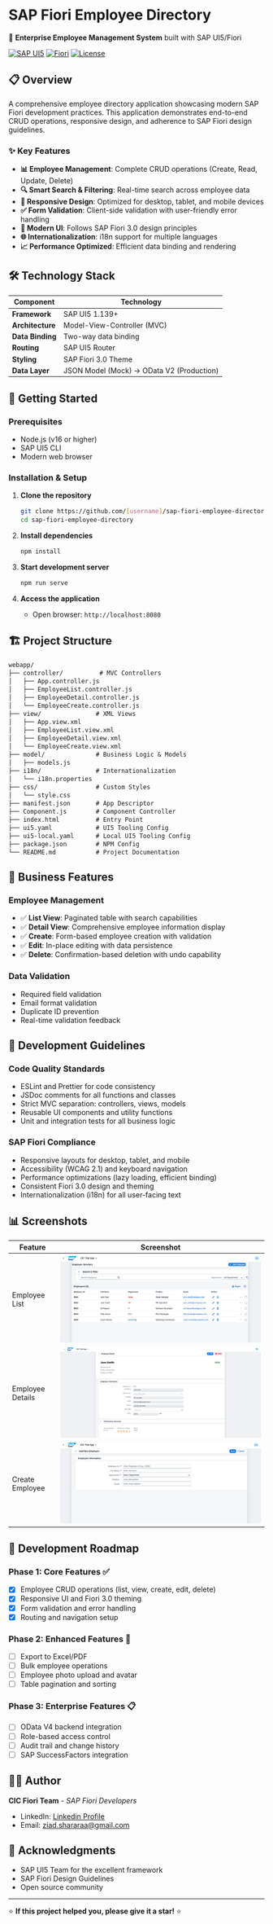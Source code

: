 # SAP Fiori Employee Directory

🏢 **Enterprise Employee Management System** built with SAP UI5/Fiori

[![SAP UI5](https://img.shields.io/badge/SAP%20UI5-1.139+-blue)](https://ui5.sap.com/)
[![Fiori](https://img.shields.io/badge/SAP%20Fiori-3.0-green)](https://experience.sap.com/fiori/)
[![License](https://img.shields.io/badge/License-MIT-yellow.svg)](LICENSE)

## 📋 Overview

A comprehensive employee directory application showcasing modern SAP Fiori development practices. This application demonstrates end-to-end CRUD operations, responsive design, and adherence to SAP Fiori design guidelines.

### ✨ Key Features

- **📊 Employee Management**: Complete CRUD operations (Create, Read, Update, Delete)
- **🔍 Smart Search & Filtering**: Real-time search across employee data
- **📱 Responsive Design**: Optimized for desktop, tablet, and mobile devices
- **✅ Form Validation**: Client-side validation with user-friendly error handling
- **🎨 Modern UI**: Follows SAP Fiori 3.0 design principles
- **🌐 Internationalization**: i18n support for multiple languages
- **📈 Performance Optimized**: Efficient data binding and rendering

## 🛠️ Technology Stack

| Component        | Technology                                |
| ---------------- | ----------------------------------------- |
| **Framework**    | SAP UI5 1.139+                            |
| **Architecture** | Model-View-Controller (MVC)               |
| **Data Binding** | Two-way data binding                      |
| **Routing**      | SAP UI5 Router                            |
| **Styling**      | SAP Fiori 3.0 Theme                       |
| **Data Layer**   | JSON Model (Mock) → OData V2 (Production) |

## 🚀 Getting Started

### Prerequisites

- Node.js (v16 or higher)
- SAP UI5 CLI
- Modern web browser

### Installation & Setup

1. **Clone the repository**

   ```bash
   git clone https://github.com/[username]/sap-fiori-employee-directory.git
   cd sap-fiori-employee-directory
   ```

2. **Install dependencies**

   ```bash
   npm install
   ```

3. **Start development server**

   ```bash
   npm run serve
   ```

4. **Access the application**
   - Open browser: `http://localhost:8080`

## 🏗️ Project Structure

```
webapp/
├── controller/          # MVC Controllers
│   ├── App.controller.js
│   ├── EmployeeList.controller.js
│   ├── EmployeeDetail.controller.js
│   └── EmployeeCreate.controller.js
├── view/               # XML Views
│   ├── App.view.xml
│   ├── EmployeeList.view.xml
│   ├── EmployeeDetail.view.xml
│   └── EmployeeCreate.view.xml
├── model/              # Business Logic & Models
│   ├── models.js
├── i18n/               # Internationalization
│   └── i18n.properties
├── css/                # Custom Styles
│   └── style.css
├── manifest.json       # App Descriptor
├── Component.js        # Component Controller
├── index.html          # Entry Point
├── ui5.yaml            # UI5 Tooling Config
├── ui5-local.yaml      # Local UI5 Tooling Config
├── package.json        # NPM Config
└── README.md           # Project Documentation
```

## 🎯 Business Features

### Employee Management

- ✅ **List View**: Paginated table with search capabilities
- ✅ **Detail View**: Comprehensive employee information display
- ✅ **Create**: Form-based employee creation with validation
- ✅ **Edit**: In-place editing with data persistence
- ✅ **Delete**: Confirmation-based deletion with undo capability

### Data Validation

- Required field validation
- Email format validation
- Duplicate ID prevention
- Real-time validation feedback

## 🔧 Development Guidelines

### Code Quality Standards

- ESLint and Prettier for code consistency
- JSDoc comments for all functions and classes
- Strict MVC separation: controllers, views, models
- Reusable UI components and utility functions
- Unit and integration tests for all business logic

### SAP Fiori Compliance

- Responsive layouts for desktop, tablet, and mobile
- Accessibility (WCAG 2.1) and keyboard navigation
- Performance optimizations (lazy loading, efficient binding)
- Consistent Fiori 3.0 design and theming
- Internationalization (i18n) for all user-facing text

## 📊 Screenshots

| Feature          | Screenshot                                           |
| ---------------- | ---------------------------------------------------- |
| Employee List    | ![List View](docs/screenshots/employee-list.png)     |
| Employee Details | ![Detail View](docs/screenshots/employee-detail.png) |
| Create Employee  | ![Create Form](docs/screenshots/employee-create.png) |

## 🔄 Development Roadmap

### Phase 1: Core Features ✅

- [x] Employee CRUD operations (list, view, create, edit, delete)
- [x] Responsive UI and Fiori 3.0 theming
- [x] Form validation and error handling
- [x] Routing and navigation setup

### Phase 2: Enhanced Features 🚧

- [ ] Export to Excel/PDF
- [ ] Bulk employee operations
- [ ] Employee photo upload and avatar
- [ ] Table pagination and sorting

### Phase 3: Enterprise Features 📋

- [ ] OData V4 backend integration
- [ ] Role-based access control
- [ ] Audit trail and change history
- [ ] SAP SuccessFactors integration

## 👨‍💻 Author

**CIC Fiori Team** - _SAP Fiori Developers_

- LinkedIn: [Linkedin Profile](https://www.linkedin.com/in/ziadsharara/)
- Email: ziad.shararaa@gmail.com

## 🙏 Acknowledgments

- SAP UI5 Team for the excellent framework
- SAP Fiori Design Guidelines
- Open source community

---

⭐ **If this project helped you, please give it a star!** ⭐
